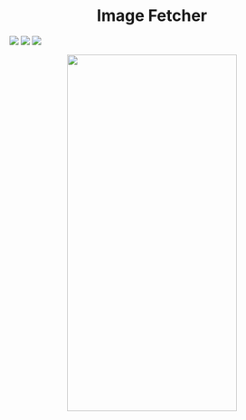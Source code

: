 <p align="center">
  <h1 align="center">Image Fetcher</h1>
</p>

![](https://img.shields.io/badge/iOS-15.0+-blue.svg)
![](https://img.shields.io/badge/Xcode-16.0+-blue.svg)
![](https://img.shields.io/badge/-Swift-red.svg)

<p align="center">
   <a href="url"><img src="https://github.com/pamelahdrz/ImageFetcher/assets/139024919/ef240692-ac86-41ac-8ebd-6ae385becd2f" height="630" width="300"></a>
</p>

